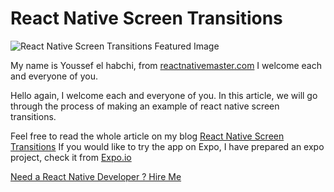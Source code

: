 
# React Native Screen Transitions

  

![React Native Screen Transitions Featured Image](https://reactnativemaster.com/wp-content/uploads/2019/11/React-Native-Screen-Transitions.png)
  

My name is Youssef el habchi, from [reactnativemaster.com](https://reactnativemaster.com) I welcome each and everyone of you.


Hello again, I welcome each and everyone of you. In this article, we will go through the process of making an example of react native screen transitions.



Feel free to read the whole article on my blog [React Native Screen Transitions]([https://reactnativemaster.com/react-native-screen-transitions/](https://reactnativemaster.com/react-native-screen-transitions/))
If you would like to try the app on Expo, I have prepared an expo project, check it from  [Expo.io](https://exp.host/@alhydra/react-native-screen-transitions)


[Need a React Native Developer ? Hire Me](https://reactnativemaster.com/senior-react-native-developer-ready-to-go/)

